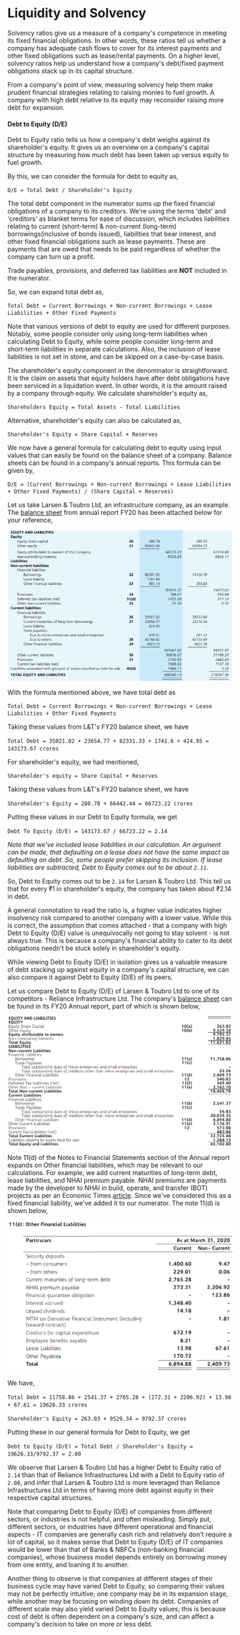 # Liquidity and Solvency

Solvency ratios give us a measure of a company's competence in meeting its fixed financial obligations. In other words, these ratios tell us whether a company has adequate cash flows to cover for its interest payments and other fixed obligations such as lease/rental payments. On a higher level, solvency ratios help us understand how a company's debt/fixed payment obligations stack up in its capital structure.

From a company's point of view, measuring solvency help them make prudent financial strategies relating to raising monies to fuel growth. A company with high debt relative to its equity may reconsider raising more debt for expansion.

#### Debt to Equity \(D/E\) <a id="debt-to-equity"></a>

Debt to Equity ratio tells us how a company's debt weighs against its shareholder's equity. It gives us an overview on a company's capital structure by measuring how much debt has been taken up versus equity to fuel growth.

By this, we can consider the formula for debt to equity as,

```text
D/E = Total Debt / Shareholder's Equity
```

The total debt component in the numerator sums up the fixed financial obligations of a company to its creditors. We're using the terms 'debt' and 'creditors' as blanket terms for ease of discussion, which includes liabilities relating to current \(short-term\) & non-current \(long-term\) borrowings\(inclusive of bonds issued\), liabilities that bear interest, and other fixed financial obligations such as lease payments. These are payments that are owed that needs to be paid regardless of whether the company can turn up a profit.

Trade payables, provisions, and deferred tax liabilities are **NOT** included in the numerator.

So, we can expand total debt as,

```text
Total Debt = Current Borrowings + Non-current Borrowings + Lease Liabilities + Other Fixed Payments
```

Note that various versions of debt to equity are used for different purposes. Notably, some people consider only using long-term liabilities when calculating Debt to Equity, while some people consider long-term and short-term liabilities in separate calculations. Also, the inclusion of lease liabilities is not set in stone, and can be skipped on a case-by-case basis.

The shareholder's equity component in the denominator is straightforward. It is the claim on assets that equity holders have after debt obligations have been serviced in a liquidation event. In other words, it is the amount raised by a company through equity. We calculate shareholder's equity as,

```text
Shareholders Equity = Total Assets - Total Liabilities
```

Alternative, shareholder's equity can also be calculated as,

```text
Shareholder's Equity = Share Capital + Reserves
```

We now have a general formula for calculating debt to equity using input values that can easily be found on the balance sheet of a company. Balance sheets can be found in a company's annual reports. This formula can be given by,

```text
D/E = (Current Borrowings + Non-current Borrowings + Lease Liabilities + Other Fixed Payments) / (Share Capital + Reserves)
```

Let us take Larsen & Toubro Ltd, an infrastructure company, as an example. The [balance sheet](https://stockdiscovery.s3.amazonaws.com/insight/india/348/Annual%20Report/AR-20.pdf#page=473) from annual report FY20 has been attached below for your reference,

![Larsen &amp; Toubro Ltd&apos;s balance sheet from the company&apos;s FY20 Annual Report. ](../../.gitbook/assets/lt-balance-sheet.png)

With the formula mentioned above, we have total debt as

```text
Total Debt = Current Borrowings + Non-current Borrowings + Lease Liabilities + Other Fixed Payments
```

Taking these values from L&T's FY20 balance sheet, we have

`Total Debt = 35021.02 + 23654.77 + 82331.33 + 1741.6 + 424.95 = 143173.67 crores`

For shareholder's equity, we had mentioned,

```text
Shareholder's equity = Share Capital + Reserves
```

Taking these values from L&T's FY20 balance sheet, we have

`Shareholder's Equity = 280.78 + 66442.44 = 66723.22 crores`

Putting these values in our Debt to Equity formula, we get

`Debt To Equity (D/E) = 143173.67 / 66723.22 = 2.14`

_Note that we've included lease liabilities in our calculation. An argument can be made, that defaulting on a lease does not have the same impact as defaulting on debt. So, some people prefer skipping its inclusion. If lease liabilities are subtracted, Debt to Equity comes out to be about `2.11`._

So, Debt to Equity comes out to be `2.14` for Larsen & Toubro Ltd. This tell us that for every ₹1 in shareholder's equity, the company has taken about ₹2.14 in debt.

A general connotation to read the ratio is, a higher value indicates higher insolvency risk compared to another company with a lower value. While this is correct, the assumption that comes attached - that a company with high Debt to Equity \(D/E\) value is unequivocally not going to stay solvent - is not always true. This is because a company's financial ability to cater to its debt obligations needn't be stuck solely in shareholder's equity.

While viewing Debt to Equity \(D/E\) in isolation gives us a valuable measure of debt stacking up against equity in a company's capital structure, we can also compare it against Debt to Equity \(D/E\) of its peers.

Let us compare Debt to Equity \(D/E\) of Larsen & Toubro Ltd to one of its competitors - Reliance Infrastructure Ltd. The company's [balance sheet](https://stockdiscovery.s3.amazonaws.com/insight/india/287/Annual%20Report/AR-20.pdf#page=145) can be found in its FY20 Annual report, part of which is shown below,

![Reliance Infrastructure Ltd&apos;s balance sheet from the company&apos;s FY20 Annual Report. ](../../.gitbook/assets/reliance-infra-balance-sheet.png)

 Note 11\(d\) of the Notes to Financial Statements section of the Annual report expands on Other financial liabilities, which may be relevant to our calculations. For example, we add current maturities of long-term debt, lease liabilities, and NHAI premium payable. NHAI premiums are payments made by the developer to NHAI in build, operate, and transfer \(BOT\) projects as per an Economic Times [article](https://economictimes.indiatimes.com/news/economy/infrastructure/national-highways-authority-of-india-allows-premium-rejig-for-9-highway-developers/articleshow/35520738.cms). Since we've considered this as a fixed financial liability, we've added it to our numerator. The note 11\(d\) is shown below,

![Reliance Infrastructure Ltd&apos;s Note 11\(d\) to the financial statements in the company&apos;s FY20 Annual Report ](../../.gitbook/assets/reliance-infra-other-financial-liabilities.png)

We have,

`Total Debt = 11758.86 + 2541.37 + 2765.28 + (272.31 + 2206.92) + 13.98 + 67.61 = 19626.33 crores`

`Shareholder's Equity = 263.03 + 9529.34 = 9792.37 crores`

Putting these in our general formula for Debt to Equity, we get

`Debt to Equity (D/E) = Total Debt / Shareholder's Equity = 19626.33/9792.37 = 2.00` 

We observe that Larsen & Toubro Ltd has a higher Debt to Equity ratio of `2.14` than that of Reliance Infrastructures Ltd with a Debt to Equity ratio of `2.00`, and infer that Larsen & Toubro Ltd is more leveraged than Reliance Infrastructures Ltd in terms of having more debt against equity in their respective capital structures.

Note that comparing Debt to Equity \(D/E\) of companies from different sectors, or industries is not helpful, and often misleading. Simply put, different sectors, or industries have different operational and financial aspects - IT companies are generally cash rich and relatively don't require a lot of capital, so it makes sense that Debt to Equity \(D/E\) of IT companies would be lower than that of Banks & NBFCs \(non-banking financial companies\), whose business model depends entirely on borrowing money from one entity, and loaning it to another.

Another thing to observe is that companies at different stages of their business cycle may have varied Debt to Equity, so comparing their values may not be perfectly intuitive; one company may be in its expansion stage, while another may be focusing on winding down its debt. Companies of different scale may also yield varied Debt to Equity values; this is because cost of debt is often dependent on a company's size, and can affect a company's decision to take on more or less debt.


